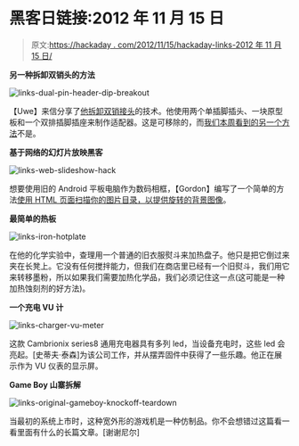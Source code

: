 # 黑客日链接:2012 年 11 月 15 日

> 原文:[https://hackaday . com/2012/11/15/hackaday-links-2012 年 11 月 15 日/](https://hackaday.com/2012/11/15/hackaday-links-november-15-2012/)

**另一种拆卸双销头的方法**

![](../Images/84f926b9072ba73aa090a92eece40760.png "links-dual-pin-header-dip-breakout")

【Uwe】来信分享了[他拆卸双销接头](https://uwe-arzt.de/20120613.html)的技术。他使用两个单插脚插头、一块原型板和一个双排插脚插座来制作适配器。这是可移除的，而[我们本周看到的另一个方法](http://hackaday.com/2012/11/13/make-dual-pin-header-footprints-into-breadboard-friendly-dip/)不是。

**基于网络的幻灯片放映黑客**

![](../Images/f4de62d39be2f30b15500ddc0a4cd0c2.png "links-web-slideshow-hack")

想要使用旧的 Android 平板电脑作为数码相框，【Gordon】编写了一个简单的方法[使用 HTML 页面扫描你的图片目录，以提供旋转的背景图像](https://github.com/gfwilliams/SingleFileSlideshow)。

**最简单的热板**

![](../Images/0e2ec477ce7789bf61293edc2c0616f9.png "links-iron-hotplate")

在他的化学实验中，查理用一个普通的旧衣服熨斗来加热盘子。他只是把它倒过来夹在长凳上。它没有任何搅拌能力，但我们在商店里已经有一个旧熨斗，我们用它来转移墨粉，所以如果我们需要加热化学品，我们必须记住这一点(这可能是一种加热蚀刻剂的好方法)。

**一个充电 VU 计**

![](../Images/75773a7a050c1854e1e12f00981cdc35.png "links-charger-vu-meter")

这款 Cambrionix series8 通用充电器具有多列 led，当设备充电时，这些 led 会亮起。[史蒂夫·泰森]为该公司工作，并从摆弄固件中获得了一些乐趣。他正在展示作为 VU 仪表的显示屏。

**Game Boy 山寨拆解**

![](../Images/2ceefda5382a010cd7eb19d13546b4bf.png "links-original-gameboy-knockoff-teardown")

当最初的系统上市时，这种宽外形的游戏机是一种仿制品。你不会想错过这篇看一看里面有什么的长篇文章。[谢谢尼尔]